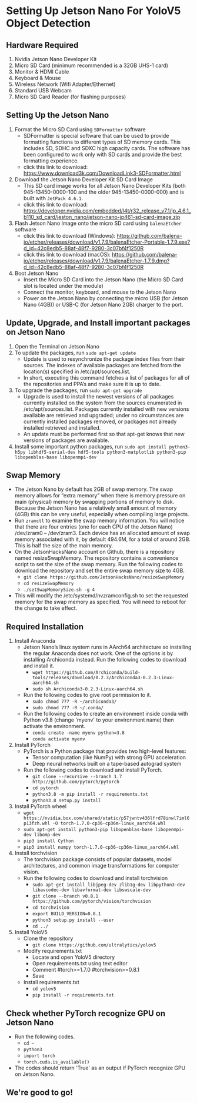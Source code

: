 # Setting Up Jetson Nano For YoloV5 Object Detection

## Hardware Required
1. Nvidia Jetson Nano Developer Kit
2. Micro SD Card (minimum recommended is a 32GB UHS-1 card)
3. Monitor & HDMI Cable
4. Keyboard & Mouse
5. Wireless Network (Wifi Adapter/Ethernet)
6. Standard USB Webcam
7. Micro SD Card Reader (for flashing purposes)

## Setting Up the Jetson Nano
1. Format the Micro SD Card using `SDFormatter` software
   - SDFormatter is special software that can be used to provide formatting functions to different types of SD memory cards. This includes SD, SDHC and SDXC high capacity cards. The software has been configured to work only with SD cards and provide the best formatting experience.
   - click this link to download: https://www.download3k.com/DownloadLink3-SDFormatter.html
2. Download the Jetson Nano Developer Kit SD Card Image
   - This SD card image works for all Jetson Nano Developer Kits (both 945-13450-0000-100 and the older 945-13450-0000-000) and is built with `JetPack 4.6.1`.
   - click this link to download: https://developer.nvidia.com/embedded/l4t/r32_release_v7.1/jp_4.6.1_b110_sd_card/jeston_nano/jetson-nano-jp461-sd-card-image.zip
3. Flash Jetson Nano Image onto the micro SD card using `balenaEtcher` software
   - click this link to download (Windows): https://github.com/balena-io/etcher/releases/download/v1.7.9/balenaEtcher-Portable-1.7.9.exe?d_id=42c8edb5-88af-48f7-9280-3c07bf4f1250R
   - click this link to download (macOS): https://github.com/balena-io/etcher/releases/download/v1.7.9/balenaEtcher-1.7.9.dmg?d_id=42c8edb5-88af-48f7-9280-3c07bf4f1250R
4. Boot Jetson Nano
   - Insert the Micro SD Card into the Jetson Nano (the Micro SD Card slot is located under the module)
   - Connect the monitor, keyboard, and mouse to the Jetson Nano
   - Power on the Jetson Nano by connecting the micro USB (for Jetson Nano (4GB)) or USB-C (for Jetson Nano 2GB) charger to the port.

## Update, Upgrade, and Install important packages on Jetson Nano
1. Open the Terminal on Jetson Nano
2. To update the packages, run `sudo apt-get update`
   - Update is used to resynchronize the package index files from their sources. The indexes of available packages are fetched from the location(s) specified in /etc/apt/sources.list.
   - In short, executing this command fetches a list of packages for all of the repositories and PPA’s and make sure it is up to date.
3. To upgrade the packages, run `sudo apt-get upgrade`
   - Upgrade is used to install the newest versions of all packages currently installed on the system from the sources enumerated in /etc/apt/sources.list. Packages currently installed with new versions available are retrieved and upgraded; under no circumstances are currently installed packages removed, or packages not already installed retrieved and installed.
   - An update must be performed first so that apt-get knows that new versions of packages are available.
4. Install some important python packages, run `sudo apt install python3-h5py libhdf5-serial-dev hdf5-tools python3-matplotlib python3-pip libopenblas-base libopenmpi-dev`

## Swap Memory
- The Jetson Nano by default has 2GB of swap memory. The swap memory allows for “extra memory” when there is memory pressure on main (physical) memory by swapping portions of memory to disk. Because the Jetson Nano has a relatively small amount of memory (4GB) this can be very useful, especially when compiling large projects.
- Run `zramctl` to examine the swap memory information. You will notice that there are four entries (one for each CPU of the Jetson Nano) /dev/zram0 – /dev/zram3. Each device has an allocated amount of swap memory associated with it, by default 494.6M, for a total of around 2GB. This is half the size of the main memory.
- On the JetsonHacksNano account on Github, there is a repository named resizeSwapMemory. The repository contains a convenience script to set the size of the swap memory. Run the following codes to download the repository and set the entire swap memory size to 4GB.
  - `git clone https://github.com/JetsonHacksNano/resizeSwapMemory`
  - `cd resizeSwapMemory`
  - `./setSwapMemorySize.sh -g 4`
- This will modify the /etc/systemd/nvzramconfig.sh to set the requested memory for the swap memory as specified. You will need to reboot for the change to take effect.

## Required Installation
1. Install Anaconda
   - Jetson Nano’s linux system runs in AArch64 architecture so installing the regular Anaconda does not work. One of the options is by installing Archiconda instead. Run the following codes to download and install it.
     - `wget https://github.com/Archiconda/build-tools/releases/download/0.2.3/Archiconda3-0.2.3-Linux-aarch64.sh`
     - `sudo sh Archiconda3-0.2.3-Linux-aarch64.sh`
   - Run the following codes to give root permission to it.
     - `sudo chmod 777 -R ~/archiconda3/`
     - `sudo chmod 777 -R ~/.conda/`
   - Run the following codes to create an environment inside conda with Python v3.8 (change 'myenv' to your environment name) then activate the environment.
     - `conda create -name myenv python=3.8`
     - `conda activate myenv`
2. Install PyTorch
   - PyTorch is a Python package that provides two high-level features:
     - Tensor computation (like NumPy) with strong GPU acceleration
     - Deep neural networks built on a tape-based autograd system
   - Run the following codes to download and install PyTorch.
     - `git clone --recursive --branch 1.7 http://github.com/pytorch/pytorch`
     - `cd pytorch`
     - `python3.8 -m pip install -r requirements.txt`
     - `python3.8 setup.py install`
3. Install PyTorch wheel
   - `wget https://nvidia.box.com/shared/static/p57jwntv436lfrd78inwl7iml6p13fzh.whl -O torch-1.7.0-cp36-cp36m-linux_aarch64.whl`
   - `sudo apt-get install python3-pip libopenblas-base libopenmpi-dev libomp-dev`
   - `pip3 install Cython`
   - `pip3 install numpy torch-1.7.0-cp36-cp36m-linux_aarch64.whl`
4. Install torchvision
   - The torchvision package consists of popular datasets, model architectures, and common image transformations for computer vision.
   - Run the following codes to download and install torchvision
     - `sudo apt-get install libjpeg-dev zlib1g-dev libpython3-dev libavcodec-dev libavformat-dev libswscale-dev`
     - `git clone --branch v0.8.1 https://github.com/pytorch/vision/torchvision`
     - `cd torchvision`
     - `export BUILD_VERSION=0.8.1 `
     - `python3 setup.py install --user`
     - `cd ../`
5. Install YoloV5
   - Clone the repository
     - `git clone https://github.com/ultralytics/yolov5`
   - Modify requirements.txt
     - Locate and open YoloV5 directory
     - Open requirements.txt using text editor
     - Comment #torch>=1.7.0 #torchvision>=0.8.1
     - Save
   - Install requirements.txt
     - `cd yolov5`
     - `pip install -r requirements.txt`

## Check whether PyTorch recognize GPU on Jetson Nano
- Run the following codes.
  - `cd ~`
  - `python3`
  - `import torch`
  - `torch.cuda.is_available()`
- The codes should return 'True' as an output if PyTorch recognize GPU on Jetson Nano.

## We're good to go!
